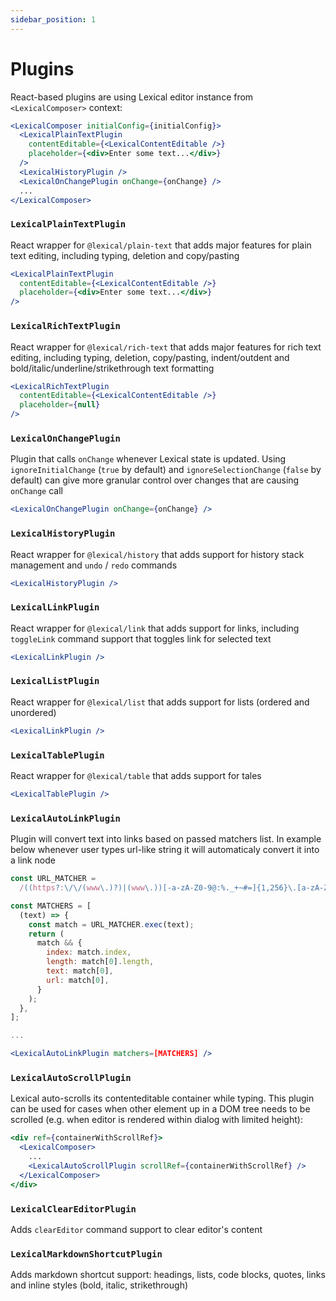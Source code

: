 ```yaml
---
sidebar_position: 1
---
```


# Plugins

React-based plugins are using Lexical editor instance from `<LexicalComposer>` context:

```jsx
<LexicalComposer initialConfig={initialConfig}>
  <LexicalPlainTextPlugin
    contentEditable={<LexicalContentEditable />}
    placeholder={<div>Enter some text...</div>}
  />
  <LexicalHistoryPlugin />
  <LexicalOnChangePlugin onChange={onChange} />
  ...
</LexicalComposer>
```

### `LexicalPlainTextPlugin`

React wrapper for `@lexical/plain-text` that adds major features for plain text editing, including typing, deletion and copy/pasting

```jsx
<LexicalPlainTextPlugin
  contentEditable={<LexicalContentEditable />}
  placeholder={<div>Enter some text...</div>}
/>
```

### `LexicalRichTextPlugin`

React wrapper for `@lexical/rich-text` that adds major features for rich text editing, including typing, deletion, copy/pasting, indent/outdent and bold/italic/underline/strikethrough text formatting

```jsx
<LexicalRichTextPlugin
  contentEditable={<LexicalContentEditable />}
  placeholder={null}
/>
```

### `LexicalOnChangePlugin`

Plugin that calls `onChange` whenever Lexical state is updated. Using `ignoreInitialChange` (`true` by default) and `ignoreSelectionChange` (`false` by default) can give more granular control over changes that are causing `onChange` call

```jsx
<LexicalOnChangePlugin onChange={onChange} />
```

### `LexicalHistoryPlugin`

React wrapper for `@lexical/history` that adds support for history stack management and `undo` / `redo` commands

```jsx
<LexicalHistoryPlugin />
```

### `LexicalLinkPlugin`

React wrapper for `@lexical/link` that adds support for links, including `toggleLink` command support that toggles link for selected text

```jsx
<LexicalLinkPlugin />
```

### `LexicalListPlugin`

React wrapper for `@lexical/list` that adds support for lists (ordered and unordered)

```jsx
<LexicalLinkPlugin />
```

### `LexicalTablePlugin`

React wrapper for `@lexical/table` that adds support for tales

```jsx
<LexicalTablePlugin />
```

### `LexicalAutoLinkPlugin`

Plugin will convert text into links based on passed matchers list. In example below whenever user types url-like string it will automaticaly convert it into a link node

```jsx
const URL_MATCHER =
  /((https?:\/\/(www\.)?)|(www\.))[-a-zA-Z0-9@:%._+~#=]{1,256}\.[a-zA-Z0-9()]{1,6}\b([-a-zA-Z0-9()@:%_+.~#?&//=]*)/;

const MATCHERS = [
  (text) => {
    const match = URL_MATCHER.exec(text);
    return (
      match && {
        index: match.index,
        length: match[0].length,
        text: match[0],
        url: match[0],
      }
    );
  },
];

...

<LexicalAutoLinkPlugin matchers=[MATCHERS] />
```

### `LexicalAutoScrollPlugin`

Lexical auto-scrolls its contenteditable container while typing. This plugin can be used for cases when other element up in a DOM tree needs to be scrolled (e.g. when editor is rendered within dialog with limited height):

```jsx
<div ref={containerWithScrollRef}>
  <LexicalComposer>
    ...
    <LexicalAutoScrollPlugin scrollRef={containerWithScrollRef} />
  </LexicalComposer>
</div>
```

### `LexicalClearEditorPlugin`

Adds `clearEditor` command support to clear editor's content

### `LexicalMarkdownShortcutPlugin`

Adds markdown shortcut support: headings, lists, code blocks, quotes, links and inline styles (bold, italic, strikethrough)

